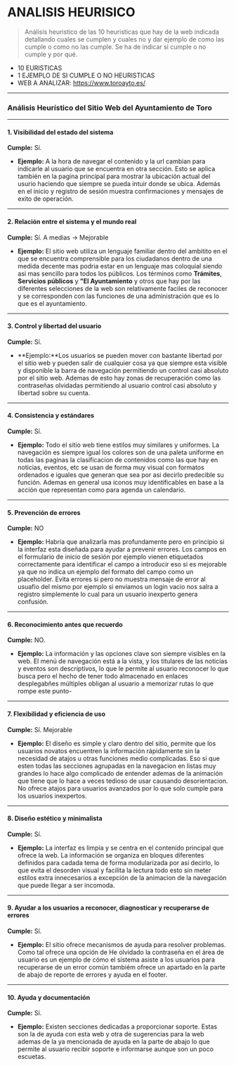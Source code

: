 # ANALISIS HEURISICO
> Análisis heuristico de las 10 heuristicas que hay de la web indicada detallando cuales se cumplen y cuales no y dar ejemplo de como las cumple o como no las cumple. Se ha de indicar si cumple o no cumple y por qué.
- 10 EURISTICAS
- 1 EJEMPLO DE SI CUMPLE O NO HEURISTICAS
- WEB A ANALIZAR: https://www.toroayto.es/

--- 

### Análisis Heurístico del Sitio Web del Ayuntamiento de Toro

---

#### **1. Visibilidad del estado del sistema**

**Cumple:** Sí.
* **Ejemplo:** 
A la hora de navegar el contenido y la url cambian para indicarle al usuario que se encuentra en otra sección. Esto se aplica también en la pagina principal para mostrar la ubicación actual del usurio haciendo que siempre se pueda intuir donde se ubica. Además en el inicio y registro de sesión muestra confirmaciones y mensajes de exito de operación.

---

#### **2. Relación entre el sistema y el mundo real**

**Cumple:** Sí. A medias -> Mejorable
* **Ejemplo:** El sitio web utiliza un lenguaje familiar dentro del ambitito en el que se encuentra comprensible para los ciudadanos dentro de una medida decente mas podria estar en un lenguaje mas coloquial siendo asi mas sencillo para todos los públicos. Los términos como **Trámites**, **Servicios públicos** y **"El Ayuntamiento** y otros que hay por las diferentes selecciones de la web son  relativamente faciles de reconocer y se corresponden con las funciones de una administración que es lo que es el ayuntamiento.

---

#### **3. Control y libertad del usuario**

**Cumple:** Sí.
* **Ejemplo:**Los usuarios se pueden mover con bastante libertad por el sitio web y pueden salir de cualquier cosa ya que siempre esta visible y disponible la barra de navegación permitiendo un control casi absoluto por el sitio web. Ademas de esto hay zonas de recuperación como las contraseñas olvidadas permitiendo al usuario control casi absoluto y libertad sobre su cuenta.

---

#### **4. Consistencia y estándares**

**Cumple:** Sí.
* **Ejemplo:** Todo el sitio web tiene estilos muy similares y uniformes. La navegación es siempre igual los colores son de una paleta uniforme en todas las paginas la clasificacion de contenidos como las que hay en noticias, eventos, etc se usan de forma muy visual con formatos ordenados e iguales que generan que sea por asi decirlo predecible su función. Ademas en general usa iconos muy identificables en base a la acción que representan como para agenda un calendario.

---

#### **5. Prevención de errores**

**Cumple:** NO
* **Ejemplo:** Habría que analizarla mas profundamente pero en principio si la interfaz esta diseñada para ayudar a prevenir errores. Los campos en el formulario de inicio de sesión por ejemplo vienen etiquetados correctamente para identificar el campo a introducir eso si es mejorable ya que no indica un ejemplo del formato del campo como un placeholder. Evita errores si pero no muestra mensaje de error al usuafio del mismo por ejemplo si enviamos un login vacio nos salra a registro simplemente lo cual para un usuario inexperto genera confusión.

---


#### **6. Reconocimiento antes que recuerdo**

**Cumple:** NO.
* **Ejemplo:** La información y las opciones clave son siempre visibles en la web. El menú de navegación está a la vista, y los titulares de las noticias y eventos son descriptivos, lo que le permite al usuario reconocer lo que busca pero el hecho de tener todo almacenado en enlaces desplegabñes múltiples obligan al usuario a memorizar rutas lo que rompe este punto-

---

#### **7. Flexibilidad y eficiencia de uso**

**Cumple:** Sí. Mejorable
* **Ejemplo:** El diseño es simple y claro dentro del sitio, permite que los usuarios novatos encuentren la información rápidamente sin la necesidad de atajos u otras funciones medio complicadas. Eso si que esten todas las secciones agrupadas en la navegacion en listas muy grandes lo hace algo complicado de entender ademas de la animación que tiene que lo hace a veces tedioso de usar causando desorientacion. No ofrece atajos para usuarios avanzados por lo que solo cumple para los usuarios inexpertos.

---

#### **8. Diseño estético y minimalista**

**Cumple:** Sí.
* **Ejemplo:** La interfaz es limpia y se centra en el contenido principal que ofrece la web. La información se organiza en bloques diferentes definidos para cadada tema de forma modularizada por así decirlo, lo que evita el desorden visual y facilita la lectura todo esto sin meter estilos extra innecesarios a excepción de la animacion de la navegación que puede llegar a ser incomoda.

---

#### **9. Ayudar a los usuarios a reconocer, diagnosticar y recuperarse de errores**

**Cumple:** Sí.
* **Ejemplo:** El sitio ofrece mecanismos de ayuda para resolver problemas. Como tal ofrece una opción de He olvidado la contraseña en el área de usuario es un ejemplo de cómo el sistema asiste a los usuarios para recuperarse de un error común tambiém ofrece un apartado en la parte de abajo de reporte de errores y ayuda en el footer.

---

#### **10. Ayuda y documentación**

**Cumple:** Sí.
* **Ejemplo:** Existen secciones dedicadas a proporcionar soporte. Estas son la de ayuda con esta web y otra de sugerencias para la web ademas de la ya mencionada de ayuda en la parte de abajo lo que permite al usuario recibir soporte e informarse aunque son un poco escuetas.